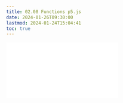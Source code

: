 ```yaml
---
title: 02.08 Functions p5.js
date: 2024-01-26T09:30:00
lastmod: 2024-01-24T15:04:41
toc: true
---
```


![Link to included file content](../../../../coding/p5js/conditional-statement-ball-bounce.md)
